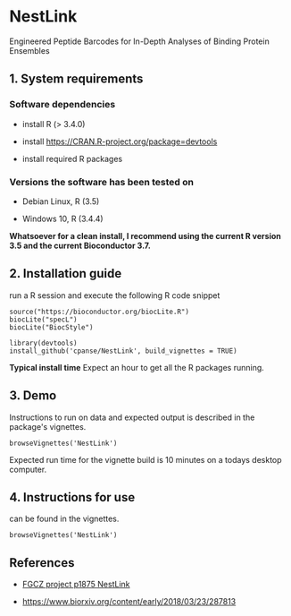 # NestLink

Engineered Peptide Barcodes for In-Depth Analyses of Binding Protein Ensembles


## 1. System requirements


### Software dependencies
- install R (> 3.4.0)

- install https://CRAN.R-project.org/package=devtools

- install required R packages

### Versions the software has been tested on

- Debian Linux, R (3.5)

- Windows 10, R (3.4.4)

**Whatsoever for a clean install, I recommend using the current R version 3.5 and the current Bioconductor 3.7.**


## 2. Installation guide

run a R session and execute the following R code snippet

```{r}
source("https://bioconductor.org/biocLite.R")
biocLite("specL")
biocLite("BiocStyle")

library(devtools)
install_github('cpanse/NestLink', build_vignettes = TRUE)
```

**Typical install time**
Expect an hour to get all the R packages running.

## 3. Demo 

Instructions to run on data and expected output is described in the package's 
vignettes.

```{r}
browseVignettes('NestLink')
```

Expected run time for the vignette build is 10 minutes on a todays desktop computer.

## 4. Instructions for use

can be found in the vignettes.
```{r}
browseVignettes('NestLink')
```

## References 

- [FGCZ project p1875  NestLink](https://fgcz-bfabric.uzh.ch/bfabric/userlab/show-project.html?id=1875)

- https://www.biorxiv.org/content/early/2018/03/23/287813


